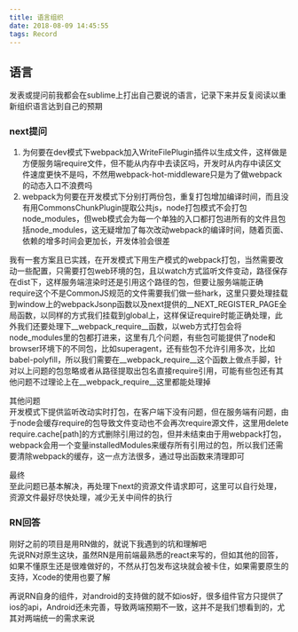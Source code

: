 ```yaml
---
title: 语言组织
date: 2018-08-09 14:45:55
tags: Record
---
```


## 语言
发表或提问前我都会在sublime上打出自己要说的语言，记录下来并反复阅读以重新组织语言达到自己的预期

### next提问
1. 为何要在dev模式下webpack加入WriteFilePlugin插件以生成文件，这样做是方便服务端require文件，但不能从内存中去读区吗，开发时从内存中读区文件速度更快不是吗，不然用webpack-hot-middleware只是为了做webpack的动态入口不浪费吗  
2. webpack为何要在开发模式下分别打两份包，重复打包增加编译时间，而且没有用CommonsChunkPlugin提取公共js，node打包模式不会打包node_modules，但web模式会为每一个单独的入口都打包进所有的文件且包括node_modules，这无疑增加了每次改动webpack的编译时间，随着页面、依赖的增多时间会更加长，开发体验会很差

我有一套方案且已实践，在开发模式下用生产模式的webpack打包，当然需要改动一些配置，只需要打包web环境的包，且以watch方式监听文件变动，路径保存在dist下，这样服务端渲染时还是引用这个路径的包，但要让服务端能正确require这个不是CommonJS规范的文件需要我们做一些hark，这里只要处理挂载到window上的webpackJsonp函数以及next提供的__NEXT_REGISTER_PAGE全局函数，以同样的方式我们挂载到global上，这样保证require时能正确处理，此外我们还要处理下__webpack_require__函数，以web方式打包会将node_modules里的包都打进来，这里有几个问题，有些包可能提供了node和browser环境下的不同包，比如superagent，还有些包不允许引用多次，比如babel-polyfill，所以我们需要在__webpack_require__这个函数上做点手脚，针对以上问题的包忽略或者从路径提取出包名直接require引用，可能有些包还有其他问题不过理论上在__webpack_require__这里都能处理掉  

其他问题  
开发模式下提供监听改动实时打包，在客户端下没有问题，但在服务端有问题，由于node会缓存require的包导致文件变动也不会再次require源文件，这里用delete require.cache\[path\]的方式删除引用过的包，但并未结束由于用webpack打包，webpack会用一个变量installedModules来缓存所有引用过的包，所以我们还需要清除webpack的缓存，这一点方法很多，通过导出函数来清理即可

最终  
至此问题已基本解决，再处理下next的资源文件请求即可，这里可以自行处理，资源文件最好尽快处理，减少无关中间件的执行


### RN回答
刚好之前的项目是用RN做的，就说下我遇到的坑和理解吧  
先说RN对原生这块，虽然RN是用前端最熟悉的react来写的，但如其他的回答，如果不懂原生还是很难做好的，不然从打包发布这块就会被卡住，如果需要原生的支持，Xcode的使用也要了解  

再说RN自身的组件，对android的支持做的就不如ios好，很多组件官方只提供了ios的api，Android还未完善，导致两端预期不一致，这并不是我们想看到的，尤其对两端统一的需求来说  
